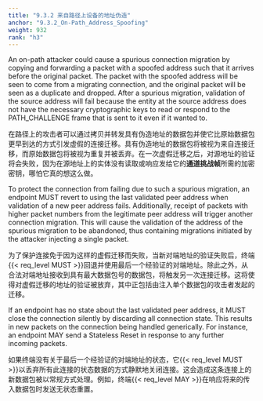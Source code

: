 ```yaml
---
title: "9.3.2 来自路径上设备的地址伪造"
anchor: "9.3.2_On-Path_Address_Spoofing"
weight: 932
rank: "h3"
---
```


An on-path attacker could cause a spurious connection migration by copying and forwarding a packet with a spoofed address such that it arrives before the original packet. The packet with the spoofed address will be seen to come from a migrating connection, and the original packet will be seen as a duplicate and dropped. After a spurious migration, validation of the source address will fail because the entity at the source address does not have the necessary cryptographic keys to read or respond to the PATH_CHALLENGE frame that is sent to it even if it wanted to.

在路径上的攻击者可以通过拷贝并转发具有伪造地址的数据包并使它比原始数据包更早到达的方式引发虚假的连接迁移。具有伪造地址的数据包将被视为来自连接迁移，而原始数据包将被视为重复并被丢弃。在一次虚假迁移之后，对源地址的验证将会失败，因为在源地址上的实体没有读取或响应发给它的**通道挑战帧**所需的加密密钥，哪怕它真的想这么做。

To protect the connection from failing due to such a spurious migration, an endpoint MUST revert to using the last validated peer address when validation of a new peer address fails. Additionally, receipt of packets with higher packet numbers from the legitimate peer address will trigger another connection migration. This will cause the validation of the address of the spurious migration to be abandoned, thus containing migrations initiated by the attacker injecting a single packet.

为了保护连接免于因为这样的虚假迁移而失败，当新对端地址的验证失败后，终端{{< req_level MUST >}}回退并使用最后一个经验证的对端地址。除此之外，从合法对端地址接收到具有最大数据包号的数据包，将触发另一次连接迁移。这将使得对虚假迁移的地址的验证被放弃，其中正包括由注入单个数据包的攻击者发起的迁移。

If an endpoint has no state about the last validated peer address, it MUST close the connection silently by discarding all connection state. This results in new packets on the connection being handled generically. For instance, an endpoint MAY send a Stateless Reset in response to any further incoming packets.

如果终端没有关于最后一个经验证的对端地址的状态，它{{< req_level MUST >}}以丢弃所有此连接的状态数据的方式静默地关闭连接。这会造成这条连接上的新数据包被以常规方式处理。例如，终端{{< req_level MAY >}}在响应将来的传入数据包时发送无状态重置。
